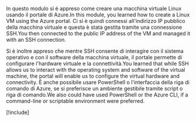 <span data-ttu-id="172db-101">In questo modulo si è appreso come creare una macchina virtuale Linux usando il portale di Azure.</span><span class="sxs-lookup"><span data-stu-id="172db-101">In this module, you learned how to create a Linux VM using the Azure portal.</span></span> <span data-ttu-id="172db-102">Ci si è quindi connessi all'indirizzo IP pubblico della macchina virtuale e questa è stata gestita tramite una connessione SSH.</span><span class="sxs-lookup"><span data-stu-id="172db-102">You then connected to the public IP address of the VM and managed it with an SSH connection.</span></span> 

<span data-ttu-id="172db-103">Si è inoltre appreso che mentre SSH consente di interagire con il sistema operativo e con il software della macchina virtuale, il portale permette di configurare l'hardware virtuale e la connettività.</span><span class="sxs-lookup"><span data-stu-id="172db-103">You learned that while SSH allows us to interact with the operating system and software of the virtual machine, the portal will enable us to configure the virtual hardware and connectivity.</span></span> <span data-ttu-id="172db-104">È anche possibile usare PowerShell o l'interfaccia della riga di comando di Azure, se si preferisce un ambiente gestibile tramite script o riga di comando.</span><span class="sxs-lookup"><span data-stu-id="172db-104">We also could have used PowerShell or the Azure CLI, if a command-line or scriptable environment were preferred.</span></span>

<!-- Cleanup sandbox -->
[!include[](../../../includes/azure-sandbox-cleanup.md)]
